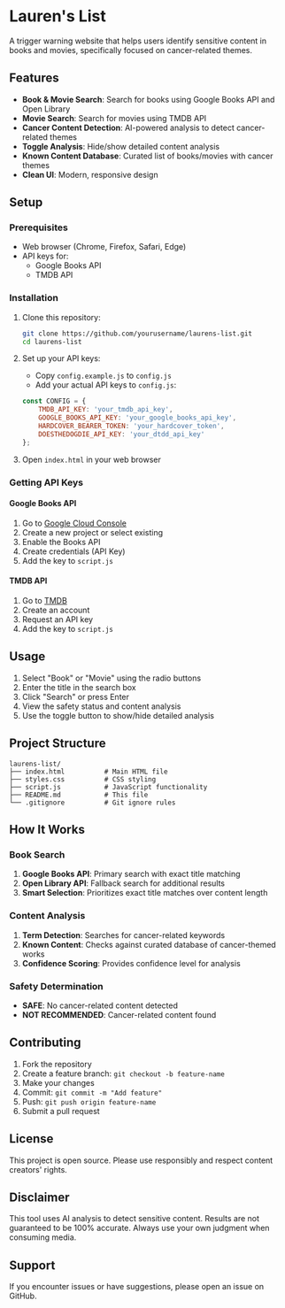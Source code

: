 # Lauren's List

A trigger warning website that helps users identify sensitive content in books and movies, specifically focused on cancer-related themes.

## Features

- **Book & Movie Search**: Search for books using Google Books API and Open Library
- **Movie Search**: Search for movies using TMDB API
- **Cancer Content Detection**: AI-powered analysis to detect cancer-related themes
- **Toggle Analysis**: Hide/show detailed content analysis
- **Known Content Database**: Curated list of books/movies with cancer themes
- **Clean UI**: Modern, responsive design

## Setup

### Prerequisites

- Web browser (Chrome, Firefox, Safari, Edge)
- API keys for:
  - Google Books API
  - TMDB API

### Installation

1. Clone this repository:
   ```bash
   git clone https://github.com/yourusername/laurens-list.git
   cd laurens-list
   ```

2. Set up your API keys:
   - Copy `config.example.js` to `config.js`
   - Add your actual API keys to `config.js`:
   ```javascript
   const CONFIG = {
       TMDB_API_KEY: 'your_tmdb_api_key',
       GOOGLE_BOOKS_API_KEY: 'your_google_books_api_key',
       HARDCOVER_BEARER_TOKEN: 'your_hardcover_token',
       DOESTHEDOGDIE_API_KEY: 'your_dtdd_api_key'
   };
   ```

3. Open `index.html` in your web browser

### Getting API Keys

#### Google Books API
1. Go to [Google Cloud Console](https://console.developers.google.com/)
2. Create a new project or select existing
3. Enable the Books API
4. Create credentials (API Key)
5. Add the key to `script.js`

#### TMDB API
1. Go to [TMDB](https://www.themoviedb.org/settings/api)
2. Create an account
3. Request an API key
4. Add the key to `script.js`

## Usage

1. Select "Book" or "Movie" using the radio buttons
2. Enter the title in the search box
3. Click "Search" or press Enter
4. View the safety status and content analysis
5. Use the toggle button to show/hide detailed analysis

## Project Structure

```
laurens-list/
├── index.html          # Main HTML file
├── styles.css          # CSS styling
├── script.js           # JavaScript functionality
├── README.md           # This file
└── .gitignore          # Git ignore rules
```

## How It Works

### Book Search
1. **Google Books API**: Primary search with exact title matching
2. **Open Library API**: Fallback search for additional results
3. **Smart Selection**: Prioritizes exact title matches over content length

### Content Analysis
1. **Term Detection**: Searches for cancer-related keywords
2. **Known Content**: Checks against curated database of cancer-themed works
3. **Confidence Scoring**: Provides confidence level for analysis

### Safety Determination
- **SAFE**: No cancer-related content detected
- **NOT RECOMMENDED**: Cancer-related content found

## Contributing

1. Fork the repository
2. Create a feature branch: `git checkout -b feature-name`
3. Make your changes
4. Commit: `git commit -m "Add feature"`
5. Push: `git push origin feature-name`
6. Submit a pull request

## License

This project is open source. Please use responsibly and respect content creators' rights.

## Disclaimer

This tool uses AI analysis to detect sensitive content. Results are not guaranteed to be 100% accurate. Always use your own judgment when consuming media.

## Support

If you encounter issues or have suggestions, please open an issue on GitHub.